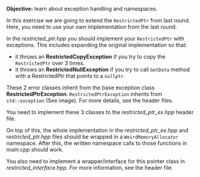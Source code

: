 **Objective:** learn about exception handling and namespaces.

In this exercise we are going to extend the `RestrictedPtr` from last round.
Here, you need to use your own implementation from the last round.

In the *restricted_ptr.hpp* you should implement your `RestrictedPtr` with 
exceptions. This includes expanding the original implementation so 
that:

* it throws an **RestrictedCopyException** if you try to copy the `RestrictedPtr`
  over 3 times.
* it throws an **RestrictedNullException** if you try to call `GetData` method 
  with a RestrictedPtr that points to a `nullptr`.

These 2 error classes inherit from the base exception class
**RestrictedPtrException**. `RestrictedPtrException` inherits from 
`std::exception` (See image). For more details, see the header files.

You need to implement these 3 classes to the *restricted_ptr_ex.hpp* header file.

On top of this, the whole implementation in the *restricted_ptr_ex.hpp* and 
*restricted_ptr.hpp* files should be wrapped in a `WeirdMemoryAllocator` 
namespace. After this, the written namespace calls to those functions in 
*main.cpp* should work.

You also need to implement a wrapper/interface for this pointer 
class in *restricted_interface.hpp*. For more information, see the header file.

